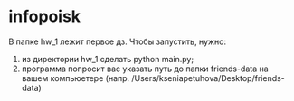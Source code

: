 # infopoisk
В папке hw_1 лежит первое дз.
Чтобы запустить, нужно:
1) из директории hw_1 сделать python main.py; 
2) программа попросит вас указать путь до папки friends-data на вашем компьюетере (напр. /Users/kseniapetuhova/Desktop/friends-data)
